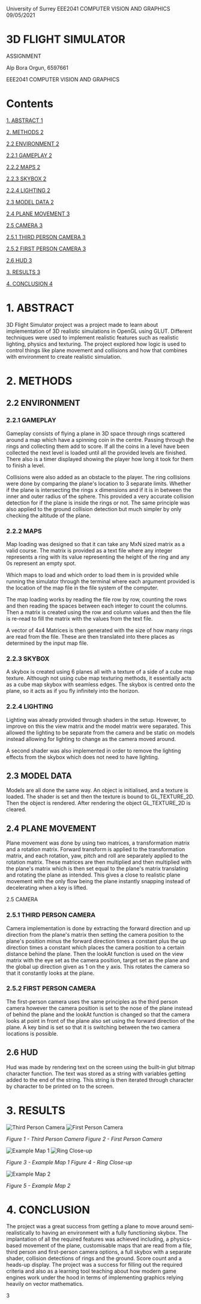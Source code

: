 University of Surrey EEE2041 COMPUTER VISION AND GRAPHICS 09/05/2021

# 3D FLIGHT SIMULATOR
 ASSIGNMENT

Alp Bora Orgun, 6597661

EEE2041 COMPUTER VISION AND GRAPHICS

# Contents

[1. ABSTRACT 1](#_Toc71589064)

[2. METHODS 2](#_Toc71589065)

[2.2 ENVIRONMENT 2](#_Toc71589066)

[2.2.1 GAMEPLAY 2](#_Toc71589067)

[2.2.2 MAPS 2](#_Toc71589068)

[2.2.3 SKYBOX 2](#_Toc71589069)

[2.2.4 LIGHTING 2](#_Toc71589070)

[2.3 MODEL DATA 2](#_Toc71589071)

[2.4 PLANE MOVEMENT 3](#_Toc71589072)

[2.5 CAMERA 3](#_Toc71589073)

[2.5.1 THIRD PERSON CAMERA 3](#_Toc71589074)

[2.5.2 FIRST PERSON CAMERA 3](#_Toc71589075)

[2.6 HUD 3](#_Toc71589076)

[3. RESULTS 3](#_Toc71589077)

[4. CONCLUSION 4](#_Toc71589078)

# 1. ABSTRACT

3D Flight Simulator project was a project made to learn about implementation of 3D realistic simulations in OpenGL using GLUT. Different techniques were used to implement realistic features such as realistic lighting, physics and texturing. The project explored how logic is used to control things like plane movement and collisions and how that combines with environment to create realistic simulation.

# 2. METHODS

## 2.2 ENVIRONMENT

### 2.2.1 GAMEPLAY

Gameplay consists of flying a plane in 3D space through rings scattered around a map which have a spinning coin in the centre. Passing through the rings and collecting them add to score. If all the coins in a level have been collected the next level is loaded until all the provided levels are finished. There also is a timer displayed showing the player how long it took for them to finish a level.

Collisions were also added as an obstacle to the player. The ring collisions were done by comparing the plane&#39;s location to 3 separate limits. Whether if the plane is intersecting the rings x dimensions and if it is in between the inner and outer radius of the sphere. This provided a very accurate collision detection for if the plane is inside the rings or not. The same principle was also applied to the ground collision detection but much simpler by only checking the altitude of the plane.

### 2.2.2 MAPS

Map loading was designed so that it can take any MxN sized matrix as a valid course. The matrix is provided as a text file where any integer represents a ring with its value representing the height of the ring and any 0s represent an empty spot.

Which maps to load and which order to load them in is provided while running the simulator through the terminal where each argument provided is the location of the map file in the file system of the computer.

The map loading works by reading the file row by row, counting the rows and then reading the spaces between each integer to count the columns. Then a matrix is created using the row and column values and then the file is re-read to fill the matrix with the values from the text file.

A vector of 4x4 Matrices is then generated with the size of how many rings are read from the file. These are then translated into there places as determined by the input map file.

### 2.2.3 SKYBOX

A skybox is created using 6 planes all with a texture of a side of a cube map texture. Although not using cube map texturing methods, it essentially acts as a cube map skybox with seamless edges. The skybox is centred onto the plane, so it acts as if you fly infinitely into the horizon.

### 2.2.4 LIGHTING

Lighting was already provided through shaders in the setup. However, to improve on this the view matrix and the model matrix were separated. This allowed the lighting to be separate from the camera and be static on models instead allowing for lighting to change as the camera moved around.

 A second shader was also implemented in order to remove the lighting effects from the skybox which does not need to have lighting.

## 2.3 MODEL DATA

Models are all done the same way. An object is initialised, and a texture is loaded. The shader is set and then the texture is bound to GL\_TEXTURE\_2D. Then the object is rendered. After rendering the object GL\_TEXTURE\_2D is cleared.

## 2.4 PLANE MOVEMENT

Plane movement was done by using two matrices, a transformation matrix and a rotation matrix. Forward transform is applied to the transformation matrix, and each rotation, yaw, pitch and roll are separately applied to the rotation matrix. These matrices are then multiplied and then multiplied with the plane&#39;s matrix which is then set equal to the plane&#39;s matrix translating and rotating the plane as intended. This gives a close to realistic plane movement with the only flow being the plane instantly snapping instead of decelerating when a key is lifted.

2.5 CAMERA

### 2.5.1 THIRD PERSON CAMERA

Camera implementation is done by extracting the forward direction and up direction from the plane&#39;s matrix then setting the camera position to the plane&#39;s position minus the forward direction times a constant plus the up direction times a constant which places the camera position to a certain distance behind the plane. Then the lookAt function is used on the view matrix with the eye set as the camera position, target set as the plane and the global up direction given as 1 on the y axis. This rotates the camera so that it constantly looks at the plane.

### 2.5.2 FIRST PERSON CAMERA

The first-person camera uses the same principles as the third person camera however the camera position is set to the nose of the plane instead of behind the plane and the lookAt function is changed so that the camera looks at point in front of the plane also set using the forward direction of the plane. A key bind is set so that it is switching between the two camera locations is possible.

## 2.6 HUD

Hud was made by rendering text on the screen using the built-in glut bitmap character function. The text was stored as a string with variables getting added to the end of the string. This string is then iterated through character by character to be printed on to the screen.

# 3. RESULTS

![Third Person Camera](https://imgur.com/zs9QTak.png) ![First Person Camera](https://imgur.com/a5hya0L.png)

_Figure 1 - Third Person Camera Figure 2 - First Person Camera_

![Example Map 1](https://imgur.com/78MVUju.png) ![Ring Close-up](https://imgur.com/wvFuFfa.png)

_Figure 3 - Example Map 1 Figure 4 - Ring Close-up_

![Example Map 2](https://imgur.com/DzWsS74.png)

_Figure 5 - Example Map 2_

# 4. CONCLUSION

The project was a great success from getting a plane to move around semi-realistically to having an environment with a fully functioning skybox. The implantation of all the required features was achieved including, a physics-based movement of the plane, customisable maps that are read from a file, third person and first-person camera options, a full skybox with a separate shader, collision detections of rings and the ground. Score count and a heads-up display. The project was a success for filling out the required criteria and also as a learning tool teaching about how modern game engines work under the hood in terms of implementing graphics relying heavily on vector mathematics.

3